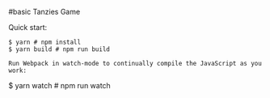 #basic Tanzies Game

Quick start:

```
$ yarn # npm install
$ yarn build # npm run build

Run Webpack in watch-mode to continually compile the JavaScript as you work:

```

$ yarn watch # npm run watch
